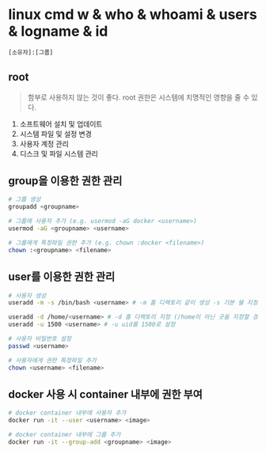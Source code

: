 # linux cmd w & who & whoami & users & logname & id

```sh
[소유자]:[그룹]
```

## root

> 함부로 사용하지 않는 것이 좋다. root 권한은 시스템에 치명적인 영향을 줄 수 있다.

1. 소프트웨어 설치 및 업데이트
2. 시스템 파일 및 설정 변경
3. 사용자 계정 관리
4. 디스크 및 파일 시스템 관리

## group을 이용한 권한 관리

```sh
# 그룹 생성
groupadd <groupname>

# 그룹에 사용자 추가 (e.g. usermod -aG docker <username>)
usermod -aG <groupname> <username>

# 그룹에게 특정파일 권한 추가 (e.g. chown :docker <filename>)
chown :<groupname> <filename>
```

## user를 이용한 권한 관리

```sh
# 사용자 생성
useradd -m -s /bin/bash <username> # -m 홈 디렉토리 같이 생성 -s 기본 쉘 지정

useradd -d /home/<username> # -d 홈 디렉토리 지정 (/home이 아닌 곳을 지정할 경우)
useradd -u 1500 <username> # -u uid를 1500로 설정

# 사용자 비밀번호 설정
passwd <username>

# 사용자에게 권한 특정파일 추가
chown <username> <filename>
```

## docker 사용 시 container 내부에 권한 부여

```sh
# docker container 내부에 사용자 추가
docker run -it --user <username> <image>

# docker container 내부에 그룹 추가
docker run -it --group-add <groupname> <image>
```
